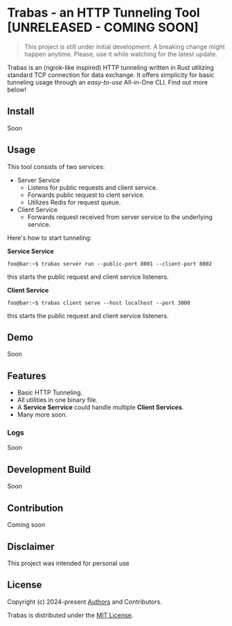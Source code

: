 # Trabas - an HTTP Tunneling Tool [UNRELEASED - COMING SOON]
> This project is still under initial development. A breaking change might happen anytime. Please, use it while watching for the latest update.

Trabas is an (ngrok-like inspired) HTTP tunneling written in Rust utilizing standard TCP connection for data exchange. It offers simplicity for basic tunneling usage through an _easy-to-use_ All-in-One CLI. Find out more below!

## Install
Soon
## Usage
This tool consists of two services:
- Server Service
  - Listens for public requests and client service.
  - Forwards public request to clent service.
  - Utilizes Redis for request queue.
- Client Service
    - Forwards request received from server service to the underlying service.

Here's how to start tunneling:

**Service Service**
```console
foo@bar:~$ trabas server run --public-port 8001 --client-port 8002
```
this starts the public request and client service listeners.

**Client Service**
```console
foo@bar:~$ trabas client serve --host localhost --port 3000
```
this starts the public request and client service listeners.

## Demo
Soon

## Features
- Basic HTTP Tunneling.
- All utilities in one binary file.
- A **Service Serrvice** could handle multiple **Client Services**.
- Many more soon.
### Logs
Soon

## Development Build
Soon

## Contribution
Coming soon

## Disclaimer
This project was intended for personal use

## License
Copyright (c) 2024-present [Authors](https://github.com/amirkode/trabas/blob/main/AUTHORS) and Contributors.

Trabas is distributed under the [MIT License](https://opensource.org/license/mit/).